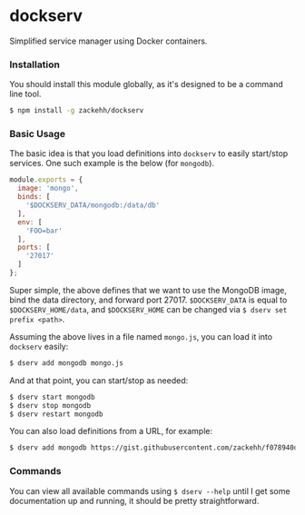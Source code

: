 # dockserv

Simplified service manager using Docker containers.

### Installation

You should install this module globally, as it's designed to be a command line tool.

```bash
$ npm install -g zackehh/dockserv
```

### Basic Usage 

The basic idea is that you load definitions into `dockserv` to easily start/stop services. One such example is the below (for `mongodb`).

```javascript
module.exports = {
  image: 'mongo',
  binds: [
    '$DOCKSERV_DATA/mongodb:/data/db'
  ],
  env: [
    'FOO=bar'
  ],
  ports: [
    '27017'
  ]
};
```

Super simple, the above defines that we want to use the MongoDB image, bind the data directory, and forward port 27017. `$DOCKSERV_DATA` is equal to `$DOCKSERV_HOME/data`, and `$DOCKSERV_HOME` can be changed via `$ dserv set prefix <path>`.

Assuming the above lives in a file named `mongo.js`, you can load it into `dockserv` easily:

```bash
$ dserv add mongodb mongo.js
```

And at that point, you can start/stop as needed:

```bash
$ dserv start mongodb
$ dserv stop mongodb
$ dserv restart mongodb
```

You can also load definitions from a URL, for example:

```bash
$ dserv add mongodb https://gist.githubusercontent.com/zackehh/f078940d29bf3f5fe8e4c5a568d06c48/raw/mongodb.js
```

### Commands

You can view all available commands using `$ dserv --help` until I get some documentation up and running, it should be pretty straightforward.
